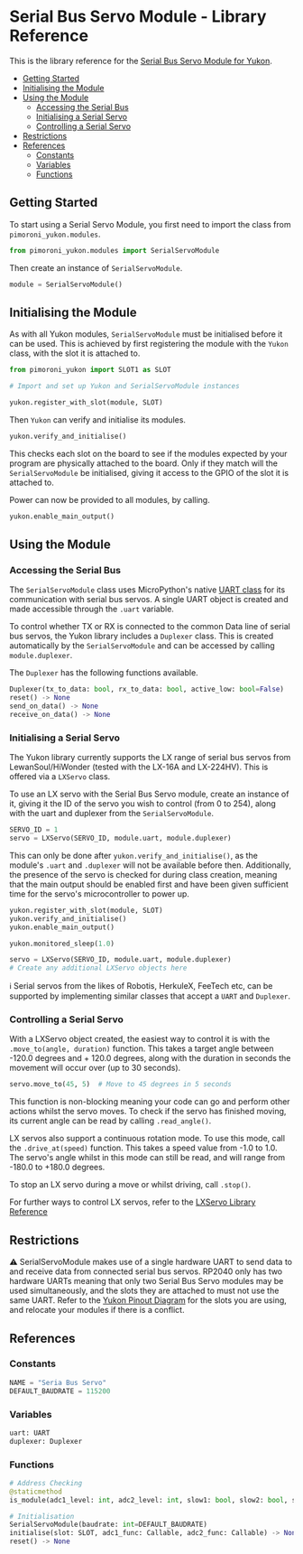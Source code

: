 # Serial Bus Servo Module - Library Reference <!-- omit in toc -->

This is the library reference for the [Serial Bus Servo Module for Yukon](https://pimoroni.com/yukon).

- [Getting Started](#getting-started)
- [Initialising the Module](#initialising-the-module)
- [Using the Module](#using-the-module)
  - [Accessing the Serial Bus](#accessing-the-serial-bus)
  - [Initialising a Serial Servo](#initialising-a-serial-servo)
  - [Controlling a Serial Servo](#controlling-a-serial-servo)
- [Restrictions](#restrictions)
- [References](#references)
  - [Constants](#constants)
  - [Variables](#variables)
  - [Functions](#functions)


## Getting Started

To start using a Serial Servo Module, you first need to import the class from `pimoroni_yukon.modules`.

```python
from pimoroni_yukon.modules import SerialServoModule
```

Then create an instance of `SerialServoModule`.

```python
module = SerialServoModule()
```


## Initialising the Module

As with all Yukon modules, `SerialServoModule` must be initialised before it can be used. This is achieved by first registering the module with the `Yukon` class, with the slot it is attached to.

```python
from pimoroni_yukon import SLOT1 as SLOT

# Import and set up Yukon and SerialServoModule instances

yukon.register_with_slot(module, SLOT)
```

Then `Yukon` can verify and initialise its modules.

```python
yukon.verify_and_initialise()
```

This checks each slot on the board to see if the modules expected by your program are physically attached to the board. Only if they match will the `SerialServoModule` be initialised, giving it access to the GPIO of the slot it is attached to.

Power can now be provided to all modules, by calling.

```python
yukon.enable_main_output()
```


## Using the Module

### Accessing the Serial Bus

The `SerialServoModule` class uses MicroPython's native [UART class](https://docs.micropython.org/en/latest/library/machine.UART.html) for its communication with serial bus servos. A single UART object is created and made accessible through the `.uart` variable.

To control whether TX or RX is connected to the common Data line of serial bus servos, the Yukon library includes a `Duplexer` class. This is created automatically by the `SerialServoModule` and can be accessed by calling `module.duplexer`.

The `Duplexer` has the following functions available.

```python
Duplexer(tx_to_data: bool, rx_to_data: bool, active_low: bool=False)
reset() -> None
send_on_data() -> None
receive_on_data() -> None
```

### Initialising a Serial Servo

The Yukon library currently supports the LX range of serial bus servos from LewanSoul/HiWonder (tested with the LX-16A and LX-224HV). This is offered via a `LXServo` class.

To use an LX servo with the Serial Bus Servo module, create an instance of it, giving it the ID of the servo you wish to control (from 0 to 254), along with the uart and duplexer from the `SerialServoModule`.

```python
SERVO_ID = 1
servo = LXServo(SERVO_ID, module.uart, module.duplexer)
```

This can only be done after `yukon.verify_and_initialise()`, as the module's `.uart` and `.duplexer` will not be available before then. Additionally, the presence of the servo is checked for during class creation, meaning that the main output should be enabled first and have been given sufficient time for the servo's microcontroller to power up.

```python
yukon.register_with_slot(module, SLOT)
yukon.verify_and_initialise()
yukon.enable_main_output()

yukon.monitored_sleep(1.0)

servo = LXServo(SERVO_ID, module.uart, module.duplexer)
# Create any additional LXServo objects here
```

:information_source: Serial servos from the likes of Robotis, HerkuleX, FeeTech etc, can be supported by implementing similar classes that accept a `UART` and `Duplexer`.


### Controlling a Serial Servo

With a LXServo object created, the easiest way to control it is with the `.move_to(angle, duration)` function. This takes a target angle between -120.0 degrees and + 120.0 degrees, along with the duration in seconds the movement will occur over (up to 30 seconds).

```python
servo.move_to(45, 5)  # Move to 45 degrees in 5 seconds
```

This function is non-blocking meaning your code can go and perform other actions whilst the servo moves. To check if the servo has finished moving, its current angle can be read by calling `.read_angle()`.

LX servos also support a continuous rotation mode. To use this mode, call the `.drive_at(speed)` function. This takes a speed value from -1.0 to 1.0. The servo's angle whilst in this mode can still be read, and will range from -180.0 to +180.0 degrees.

To stop an LX servo during a move or whilst driving, call `.stop()`.

For further ways to control LX servos, refer to the [LXServo Library Reference](/docs/devices/lxservo.md)


## Restrictions

:warning: SerialServoModule makes use of a single hardware UART to send data to and receive data from connected serial bus servos. RP2040 only has two hardware UARTs meaning that only two Serial Bus Servo modules may be used simultaneously, and the slots they are attached to must not use the same UART. Refer to the [Yukon Pinout Diagram](../yukon_pinout_diagram.png) for the slots you are using, and relocate your modules if there is a conflict.


## References

### Constants

```python
NAME = "Seria Bus Servo"
DEFAULT_BAUDRATE = 115200
```


### Variables

```python
uart: UART
duplexer: Duplexer
```


### Functions

```python
# Address Checking
@staticmethod
is_module(adc1_level: int, adc2_level: int, slow1: bool, slow2: bool, slow3: bool) -> bool

# Initialisation
SerialServoModule(baudrate: int=DEFAULT_BAUDRATE)
initialise(slot: SLOT, adc1_func: Callable, adc2_func: Callable) -> None
reset() -> None
```
